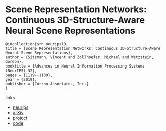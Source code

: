 # Scene Representation Networks: Continuous 3D-Structure-Aware Neural Scene Representations

```
@incollection{srn_neurips19,
title = {Scene Representation Networks: Continuous 3D-Structure-Aware Neural Scene Representations},
author = {Sitzmann, Vincent and Zollhoefer, Michael and Wetzstein, Gordon},
booktitle = {Advances in Neural Information Processing Systems (NeurIPS) 32},
pages = {1119--1130},
year = {2019},
publisher = {Curran Associates, Inc.}
}
```

links
- [neurips](https://nips.cc/Conferences/2019/Schedule?showEvent=13216)
- [arXiv](https://arxiv.org/abs/1906.01618)
- [project](https://vsitzmann.github.io/srns/)
- [code](https://github.com/vsitzmann/scene-representation-networks)
